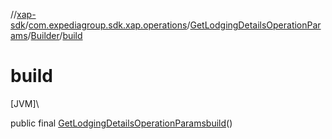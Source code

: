 //[xap-sdk](../../../../index.md)/[com.expediagroup.sdk.xap.operations](../../index.md)/[GetLodgingDetailsOperationParams](../index.md)/[Builder](index.md)/[build](build.md)

# build

[JVM]\

public final [GetLodgingDetailsOperationParams](../index.md)[build](build.md)()
